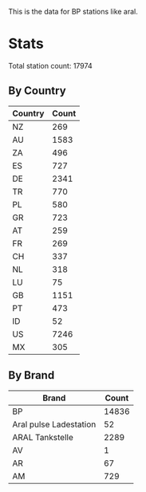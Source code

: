This is the data for BP stations like aral.


# Stats

Total station count: 17974
## By Country

| Country | Count
| - | - 
| NZ | 269
| AU | 1583
| ZA | 496
| ES | 727
| DE | 2341
| TR | 770
| PL | 580
| GR | 723
| AT | 259
| FR | 269
| CH | 337
| NL | 318
| LU | 75
| GB | 1151
| PT | 473
| ID | 52
| US | 7246
| MX | 305
## By Brand

| Brand | Count
| - | - 
| BP | 14836
| Aral pulse Ladestation | 52
| ARAL Tankstelle | 2289
| AV | 1
| AR | 67
| AM | 729
